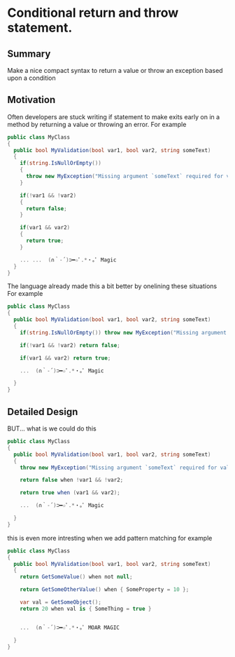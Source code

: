 ﻿# Conditional return and throw statement.

## Summary

Make a nice compact syntax to return a value or throw an exception based upon a condition

## Motivation

Often developers are stuck writing if statement to make exits early on in a method by returning a value or throwing an error.
For example

```cs
public class MyClass
{
  public bool MyValidation(bool var1, bool var2, string someText)
  {
    if(string.IsNullOrEmpty())
    {
      throw new MyException("Missing argument `someText` required for validation");
    }

    if(!var1 && !var2)
    {
      return false;
    }

    if(var1 && var2) 
    {
      return true;
    }

    ... ...  (∩｀-´)⊃━☆ﾟ.*・｡ﾟ Magic
  }
}
```
The language already made this a bit better by onelining these situations
For example
```cs
public class MyClass
{
  public bool MyValidation(bool var1, bool var2, string someText)
  {
    if(string.IsNullOrEmpty()) throw new MyException("Missing argument `someText` required for validation");

    if(!var1 && !var2) return false;

    if(var1 && var2) return true;

    ...  (∩｀-´)⊃━☆ﾟ.*・｡ﾟ Magic

  }
}
```

## Detailed Design

BUT... what is we could do this

```cs
public class MyClass
{
  public bool MyValidation(bool var1, bool var2, string someText)
  {
    throw new MyException("Missing argument `someText` required for validation") when string.IsNullOrEmpty();

    return false when !var1 && !var2;

    return true when (var1 && var2);

    ...  (∩｀-´)⊃━☆ﾟ.*・｡ﾟ Magic

  }
}
```
this is even more intresting when we add pattern matching
for example

```cs
public class MyClass
{
  public bool MyValidation(bool var1, bool var2, string someText)
  {
    return GetSomeValue() when not null;

    return GetSomeOtherValue() when { SomeProperty = 10 };

    var val = GetSomeObject();
    return 20 when val is { SomeThing = true }


    ...  (∩｀-´)⊃━☆ﾟ.*・｡ﾟ MOAR MAGIC

  }
}
```
